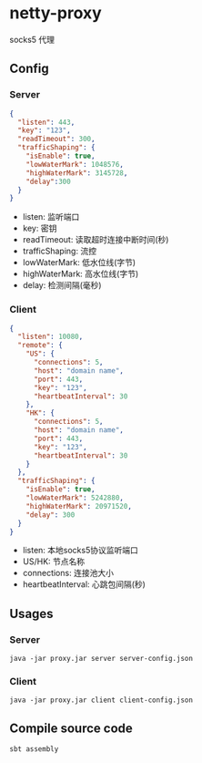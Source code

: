 # netty-proxy
socks5 代理

## Config
### Server
```json
{
  "listen": 443,
  "key": "123",
  "readTimeout": 300,
  "trafficShaping": {
    "isEnable": true,
    "lowWaterMark": 1048576,
    "highWaterMark": 3145728,
    "delay":300
  }
}
```
- listen: 监听端口
- key: 密钥
- readTimeout: 读取超时连接中断时间(秒)
- trafficShaping: 流控
- lowWaterMark: 低水位线(字节)
- highWaterMark: 高水位线(字节)
- delay: 检测间隔(毫秒)

### Client
```json
{
  "listen": 10080,
  "remote": {
    "US": {
      "connections": 5,
      "host": "domain name",
      "port": 443,
      "key": "123",
      "heartbeatInterval": 30
    },
    "HK": {
      "connections": 5,
      "host": "domain name",
      "port": 443,
      "key": "123",
      "heartbeatInterval": 30
    }
  },
  "trafficShaping": {
    "isEnable": true,
    "lowWaterMark": 5242880,
    "highWaterMark": 20971520,
    "delay": 300
  }
}
```
- listen: 本地socks5协议监听端口
- US/HK: 节点名称
- connections: 连接池大小
- heartbeatInterval: 心跳包间隔(秒)

## Usages
### Server
```shell script
java -jar proxy.jar server server-config.json
```
### Client
```shell script
java -jar proxy.jar client client-config.json
```
## Compile source code
```shell script
sbt assembly
```

